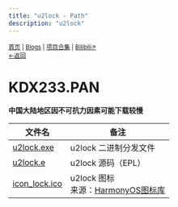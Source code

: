 ```yaml
---
title: "u2lock - Path"
description: "u2lock"
---
```

<small id="old_menu"><a href="/">首页</a> | <a href="/blogs">Blogs</a> | <a href="/Project">项目合集</a> | <a href="https://space.bilibili.com/1987247870">Bilibili↗</a><br><a href="./index">←返回</a> </small><br>

# KDX233.PAN
**中国大陆地区因不可抗力因素可能下载较慢**

| 文件名 | 备注 |
|-|-|
| [u2lock.exe](https://rs.kdxiaoyi.top/res/projects/u2lock/u2lock.exe)|u2lock 二进制分发文件|
| [u2lock.e](https://rs.kdxiaoyi.top/res/projects/u2lock/u2lock.e)|u2lock 源码（EPL）|
| [icon_lock.ico](https://rs.kdxiaoyi.top/res/projects/u2lock/icon_lock.ico)|u2lock 图标<br>来源：[HarmonyOS图标库](https://developer.harmonyos.com/cn/design/harmonyos-icon/)|



<script src="https://rs.kdxiaoyi.top/res/scripts/js/sober.min.js"></script><script src="https://rs.kdxiaoyi.top/res/scripts/js/md-newUI-render.js"></script>